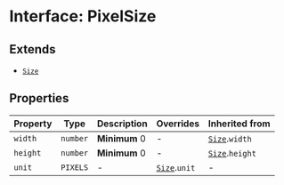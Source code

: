 # Interface: PixelSize

## Extends

- [`Size`](size.md)

## Properties

| Property | Type | Description | Overrides | Inherited from |
| ------ | ------ | ------ | ------ | ------ |
| `width` | `number` | **Minimum** 0 | - | [`Size`](size.md).`width` |
| `height` | `number` | **Minimum** 0 | - | [`Size`](size.md).`height` |
| `unit` | `PIXELS` | - | [`Size`](size.md).`unit` | - |
